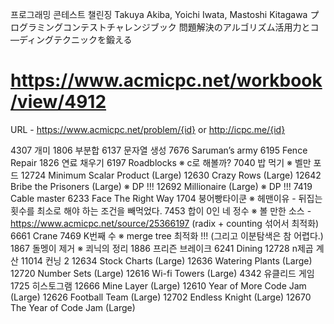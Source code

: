 프로그래밍 콘테스트 챌린징
Takuya Akiba, Yoichi Iwata, Mastoshi Kitagawa
プログラミングコンテストチャレンジブック 問題解決のアルゴリズム活用力とコ―ディングテクニックを鍛える


# 
# https://www.acmicpc.net/workbook/view/4912

URL - https://www.acmicpc.net/problem/{id}
      or http://icpc.me/{id}

4307	개미
1806	부분합
6137	문자열 생성
7676	Saruman’s army
6195	Fence Repair
1826	연료 채우기
6197	Roadblocks                         ※ c로 해볼까?
7040	밥 먹기                            ※ 벨만 포드
12724	Minimum Scalar Product (Large)
12630	Crazy Rows (Large)
12642	Bribe the Prisoners (Large)        ※ DP !!!
12692	Millionaire (Large)                ※ DP !!!
7419	Cable master
6233	Face The Right Way
1704	붕어빵타이쿤                        ※ 헤맨이유 - 뒤집는 횟수를 최소로 해야 하는 조건을 빼먹었다.
7453	합이 0인 네 정수                    ※ 볼 만한 소스 - https://www.acmicpc.net/source/25366197 (radix + counting 섞어서 최적화)
6661	Crane
7469	K번째 수                            ※ merge tree 최적화 !!! (그리고 이분탐색은 참 어렵다.)
1867	돌멩이 제거                         ※ 쾨닉의 정리
1886	프리즌 브레이크
6241	Dining
12728	n제곱 계산
11014	컨닝 2
12634	Stock Charts (Large)
12636	Watering Plants (Large)
12720	Number Sets (Large)
12616	Wi-fi Towers (Large)
4342	유클리드 게임
1725	히스토그램
12666	Mine Layer (Large)
12610	Year of More Code Jam (Large)
12626	Football Team (Large)
12702	Endless Knight (Large)
12670	The Year of Code Jam (Large)